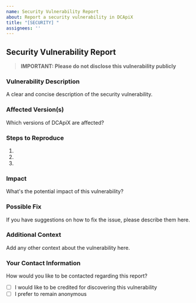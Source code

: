 ```yaml
---
name: Security Vulnerability Report
about: Report a security vulnerability in DCApiX
title: "[SECURITY] "
assignees: ''
---
```


## Security Vulnerability Report

> **IMPORTANT: Please do not disclose this vulnerability publicly**

### Vulnerability Description

A clear and concise description of the security vulnerability.

### Affected Version(s)

Which versions of DCApiX are affected?

### Steps to Reproduce

1.
2.
3.

### Impact

What's the potential impact of this vulnerability?

### Possible Fix

If you have suggestions on how to fix the issue, please describe them here.

### Additional Context

Add any other context about the vulnerability here.

### Your Contact Information

How would you like to be contacted regarding this report?

- [ ] I would like to be credited for discovering this vulnerability
- [ ] I prefer to remain anonymous
